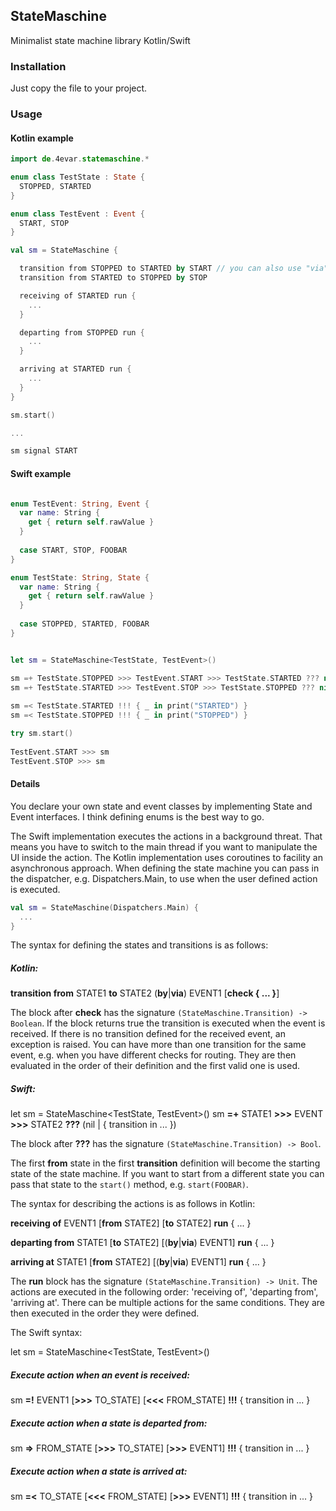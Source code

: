 ## StateMaschine

Minimalist state machine library Kotlin/Swift

### Installation

Just copy the file to your project.

### Usage

#### Kotlin example
```kotlin
import de.4evar.statemaschine.*

enum class TestState : State {
  STOPPED, STARTED
}

enum class TestEvent : Event {
  START, STOP
}

val sm = StateMaschine {

  transition from STOPPED to STARTED by START // you can also use "via" instead of "by"
  transition from STARTED to STOPPED by STOP

  receiving of STARTED run {
    ...
  }

  departing from STOPPED run {
    ...
  }

  arriving at STARTED run {
    ...
  }
}

sm.start()

...

sm signal START
```

#### Swift example
```swift

enum TestEvent: String, Event {
  var name: String {
    get { return self.rawValue }
  }
  
  case START, STOP, FOOBAR
}

enum TestState: String, State {
  var name: String {
    get { return self.rawValue }
  }
  
  case STOPPED, STARTED, FOOBAR
}


let sm = StateMaschine<TestState, TestEvent>()

sm =+ TestState.STOPPED >>> TestEvent.START >>> TestState.STARTED ??? nil
sm =+ TestState.STARTED >>> TestEvent.STOP >>> TestState.STOPPED ??? nil
      
sm =< TestState.STARTED !!! { _ in print("STARTED") }
sm =< TestState.STOPPED !!! { _ in print("STOPPED") }

try sm.start()
      
TestEvent.START >>> sm
TestEvent.STOP >>> sm
```

#### Details

You declare your own state and event classes by implementing State and Event interfaces. I think defining enums is the best way to go.

The Swift implementation executes the actions in a background threat. That means you have to switch to the main thread if you want to manipulate the UI inside the action.
The Kotlin implementation uses coroutines to facility an asynchronous approach. When defining the state machine you can pass in the dispatcher, e.g. Dispatchers.Main, to use when the user defined action is executed. 

```kotlin
val sm = StateMaschine(Dispatchers.Main) {
  ...
}
```

The syntax for defining the states and transitions is as follows:

##### Kotlin:
   **transition from** STATE1 **to** STATE2 (**by**|**via**) EVENT1 [**check { ... }**]

The block after **check** has the signature `(StateMaschine.Transition) -> Boolean`. If the block returns true the transition is executed when the event is received.
If there is no transition defined for the received event, an exception is raised. You can have more than one transition for the same event, e.g. when you have different checks for routing. They are then evaluated in the order of their definition and the first valid one is used.

##### Swift:
  let sm = StateMaschine<TestState, TestEvent>()
  sm **=+** STATE1 **>>>** EVENT **>>>** STATE2 **???** (nil | { transition in ... })
  
The block after **???** has the signature `(StateMaschine.Transition) -> Bool`. 

The first **from** state in the first **transition** definition will become the starting state of the state machine. If you want to start from a different state you can pass that state to the `start()` method, e.g. `start(FOOBAR)`.


The syntax for describing the actions is as follows in Kotlin:

  **receiving of** EVENT1 [**from** STATE2] [**to** STATE2] **run** { ... }
  
  **departing from** STATE1 [**to** STATE2] [(**by**|**via**) EVENT1] **run** { ... }
  
  **arriving at** STATE1 [**from** STATE2] [(**by**|**via**) EVENT1] **run** { ... }
  
The **run** block has the signature `(StateMaschine.Transition) -> Unit`. The actions are executed in the following order: 'receiving of', 'departing from', 'arriving at'. There can be multiple actions for the same conditions. They are then executed in the order they were defined.

The Swift syntax:

let sm = StateMaschine<TestState, TestEvent>()

##### Execute action when an event is received:
sm **=!** EVENT1 [**>>>** TO_STATE] [**<<<** FROM_STATE] **!!!** { transition in ... }

##### Execute action when a state is departed from:
sm **=>** FROM_STATE [**>>>** TO_STATE] [**>>>** EVENT1] **!!!** { transition in ... }

##### Execute action when a state is arrived at:
sm **=<** TO_STATE [**<<<** FROM_STATE] [**>>>** EVENT1] **!!!** { transition in ... }

